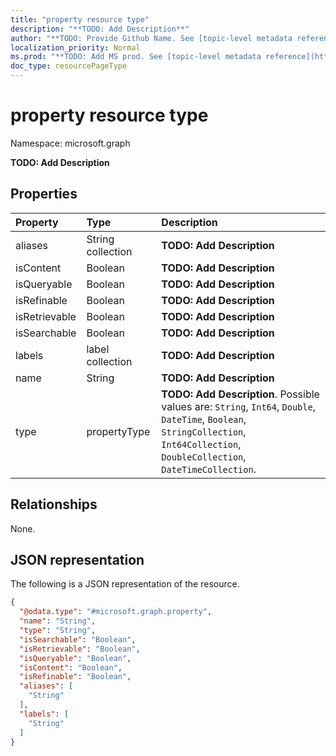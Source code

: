 ```yaml
---
title: "property resource type"
description: "**TODO: Add Description**"
author: "**TODO: Provide Github Name. See [topic-level metadata reference](https://msgo.azurewebsites.net/add/document/guidelines/metadata.html#topic-level-metadata)**"
localization_priority: Normal
ms.prod: "**TODO: Add MS prod. See [topic-level metadata reference](https://msgo.azurewebsites.net/add/document/guidelines/metadata.html#topic-level-metadata)**"
doc_type: resourcePageType
---
```


# property resource type


Namespace: microsoft.graph

**TODO: Add Description**

## Properties
|Property|Type|Description|
|:---|:---|:---|
|aliases|String collection|**TODO: Add Description**|
|isContent|Boolean|**TODO: Add Description**|
|isQueryable|Boolean|**TODO: Add Description**|
|isRefinable|Boolean|**TODO: Add Description**|
|isRetrievable|Boolean|**TODO: Add Description**|
|isSearchable|Boolean|**TODO: Add Description**|
|labels|label collection|**TODO: Add Description**|
|name|String|**TODO: Add Description**|
|type|propertyType|**TODO: Add Description**. Possible values are: `String`, `Int64`, `Double`, `DateTime`, `Boolean`, `StringCollection`, `Int64Collection`, `DoubleCollection`, `DateTimeCollection`.|

## Relationships
None.

## JSON representation
The following is a JSON representation of the resource.
<!-- {
  "blockType": "resource",
  "@odata.type": "microsoft.graph.property"
}
-->
``` json
{
  "@odata.type": "#microsoft.graph.property",
  "name": "String",
  "type": "String",
  "isSearchable": "Boolean",
  "isRetrievable": "Boolean",
  "isQueryable": "Boolean",
  "isContent": "Boolean",
  "isRefinable": "Boolean",
  "aliases": [
    "String"
  ],
  "labels": [
    "String"
  ]
}
```

